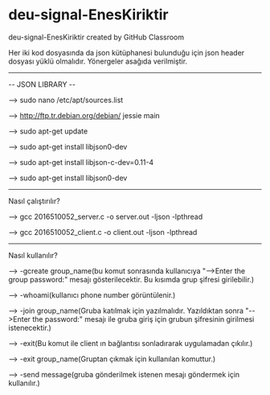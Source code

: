 # deu-signal-EnesKiriktir
deu-signal-EnesKiriktir created by GitHub Classroom

Her iki kod dosyasında da json kütüphanesi bulunduğu için json header dosyası yüklü olmalıdır.
Yönergeler asağıda verilmiştir.

**********************************
-- JSON LIBRARY --

-->  sudo nano /etc/apt/sources.list

-->  http://ftp.tr.debian.org/debian/ jessie main

-->  sudo apt-get update

-->  sudo apt-get install libjson0-dev

-->  sudo apt-get install libjson-c-dev=0.11-4

-->  sudo apt-get install libjson0-dev

***********************************

Nasıl çalıştırılır?

-->  gcc 2016510052_server.c -o server.out -ljson -lpthread

-->  gcc 2016510052_client.c -o client.out -ljson -lpthread

***********************************
Nasıl kullanılır?

-->  -gcreate group_name(bu komut sonrasında kullanıcıya "-->Enter the group password:" mesajı gösterilecektir.
Bu kısımda grup şifresi girilebilir.)

-->  -whoami(kullanıcı phone number görüntülenir.)

-->  -join group_name(Gruba katılmak için yazılmalıdır. Yazıldıktan sonra "-->Enter the password:" mesajı ile 
gruba giriş için grubun şifresinin girilmesi istenecektir.)

-->  -exit(Bu komut ile client ın bağlantısı sonladırarak uygulamadan çıkılır.)

-->  -exit group_name(Gruptan çıkmak için kullanılan komuttur.)

-->  -send message(gruba gönderilmek istenen mesajı göndermek için kullanılır.)

